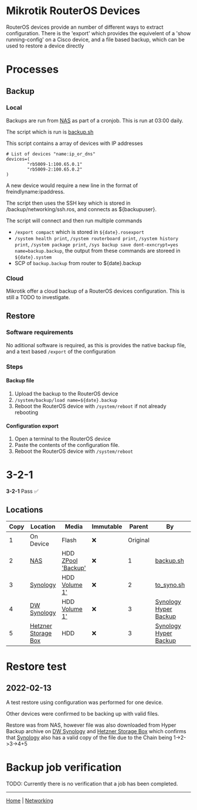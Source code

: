 # Mikrotik RouterOS Devices

RouterOS devices provide an number of different ways to extract configuration. There is the 'export' which provides the equivelent of a 'show running-config' on a Cisco device, and a file based backup, which can be used to restore a device directly

# Processes
## Backup
### Local
Backups are run from [NAS](/servers/nas/README.md) as part of a cronjob. This is run at 03:00 daily.

The script which is run is [backup.sh](/networking/mikrotik/backup.sh)

This script contains a array of devices with IP addresses

```
# List of devices "name:ip_or_dns"
devices=(
        "rb5009-1:100.65.0.1"
        "rb5009-2:100.65.0.2"
)
```

A new device would require a new line in the format of freindlyname:ipaddress.

The script then uses the SSH key which is stored in /backup/networking/ssh.ros, and connects as ${backupuser}.

The script will connect and then run multiple commands
* `/export compact` which is stored in `${date}.rosexport`
* `/system health print`, `/system routerboard print`, `/system history print`, `/system package print`, `/sys backup save dont-exncrypt=yes name=backup.backup`, the output from these commands are storeed in `${date}.system`
* SCP of `backup.backup` from router to ${date}.backup

### Cloud
Mikrotik offer a cloud backup of a RouterOS devices configuration. This is still a TODO to investigate.

## Restore
### Software requirements
No aditional software is required, as this is provides the native backup file, and a text based `/export` of the configuration

### Steps
#### Backup file

1. Upload the backup to the RouterOS device
2. `/system/backup/load name=${date}.backup`
3. Reboot the RouterOS device with `/system/reboot` if not already rebooting

#### Configuration export
1. Open a terminal to the RouterOS device
2. Paste the contents of the configuration file.
3. Reboot the RouterOS device with `/system/reboot`

# 3-2-1

**3-2-1**  Pass :white_check_mark:

## Locations
| Copy | Location  | Media | Immutable | Parent | By | Encrypted |
|------|-----------|-------|-----------|--------|----|-----------|
| 1 | On Device | Flash | :x: | Original | | :x: |
| 2 | [NAS](/servers/nas/README.md) | HDD [ZPool 'Backup'](/servers/nas/README.md#ZPool_backup) | :x: | 1 | [backup.sh](/networking/mikrotik/backup.sh) | :x: |
| 3 | [Synology](/servers/synology/README.md) | HDD [Volume 1'](/servers/synology/README.md#volume_1) | :x: | 2 | [to_syno.sh](/servers/nas/to_syno.sh) | :x: |
| 4 | [DW Synology](/servers/dw-synology/README.md) | HDD [Volume 1'](/servers/dw-synology/README.md#volume_1) | :x: | 3 | [Synology Hyper Backup](/servers/synology/README.md#Hyper_Backup) | :white_check_mark: By Hyper Backup |
| 5 | [Hetzner Storage Box](/cloud-services/hetzner-storage-box/README.md) | HDD | :x: | 3 | [Synology Hyper Backup](/servers/synology/README.md#Hyper_Backup) | :white_check_mark: By Hyper Backup |

# Restore test
## 2022-02-13
A test restore using configuration was performed for one device. 

Other devices were confirmed to be backing up with valid files.

Restore was from NAS, however file was also downloaded from Hyper Backup archive on [DW Synology](/servers/dw-synology/README.md) and [Hetzner Storage Box](/cloud-services/hetzner-storage-box/README.md) which confirms that [Synology](/servers/synology/README.md) also has a valid copy of the file due to the Chain being 1->2->3->4+5

# Backup job verification
TODO: Currently there is no verification that a job has been completed.


---
[Home](/README.md) | [Networking](/networking/README.md)
